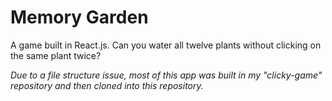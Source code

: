 # Memory Garden

A game built in React.js. Can you water all twelve plants without clicking on the same plant twice?



*Due to a file structure issue, most of this app was built in my "clicky-game" repository and then cloned into this repository.* 


